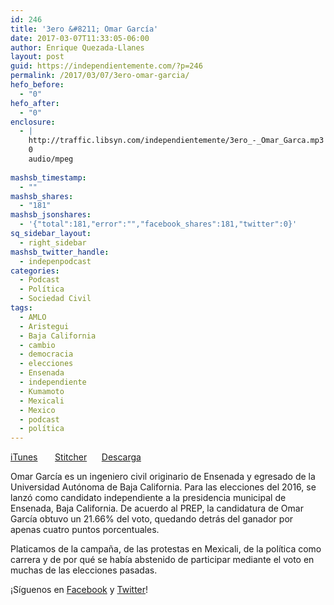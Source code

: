 ```yaml
---
id: 246
title: '3ero &#8211; Omar García'
date: 2017-03-07T11:33:05-06:00
author: Enrique Quezada-Llanes
layout: post
guid: https://independientemente.com/?p=246
permalink: /2017/03/07/3ero-omar-garcia/
hefo_before:
  - "0"
hefo_after:
  - "0"
enclosure:
  - |
    http://traffic.libsyn.com/independientemente/3ero_-_Omar_Garca.mp3
    0
    audio/mpeg
    
mashsb_timestamp:
  - ""
mashsb_shares:
  - "181"
mashsb_jsonshares:
  - '{"total":181,"error":"","facebook_shares":181,"twitter":0}'
sq_sidebar_layout:
  - right_sidebar
mashsb_twitter_handle:
  - indepenpodcast
categories:
  - Podcast
  - Política
  - Sociedad Civil
tags:
  - AMLO
  - Aristegui
  - Baja California
  - cambio
  - democracia
  - elecciones
  - Ensenada
  - independiente
  - Kumamoto
  - Mexicali
  - Mexico
  - podcast
  - política
---
```

[iTunes](https://itunes.apple.com/us/podcast/independientemente/id1205770233?mt=2#episodeGuid=f0b4b28858f017ab2db2ef37a34bd68b)       [Stitcher](http://stitcher.com/s?eid=49362336&autoplay=1)      [Descarga](http://traffic.libsyn.com/independientemente/3ero_-_Omar_Garca.mp3)

Omar García es un ingeniero civil originario de Ensenada y egresado de la Universidad Autónoma de Baja California. Para las elecciones del 2016, se lanzó como candidato independiente a la presidencia municipal de Ensenada, Baja California. De acuerdo al PREP, la candidatura de Omar García obtuvo un 21.66% del voto, quedando detrás del ganador por apenas cuatro puntos porcentuales.

Platicamos de la campaña, de las protestas en Mexicali, de la política como carrera y de por qué se había abstenido de participar mediante el voto en muchas de las elecciones pasadas.

¡Síguenos en [Facebook](https://facebook.com/indpndntmente) y [Twitter](https://twitter.com/indepenpodcast)!